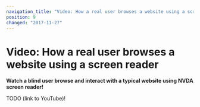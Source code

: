```yaml
---
navigation_title: "Video: How a real user browses a website using a screen reader"
position: 9
changed: "2017-11-27"
---
```


# Video: How a real user browses a website using a screen reader

**Watch a blind user browse and interact with a typical website using NVDA screen reader!**

TODO (link to YouTube)!